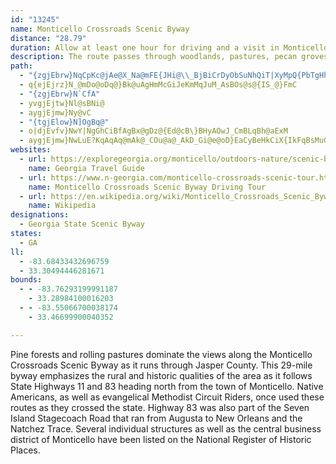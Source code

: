 ```yaml
---
id: "13245"
name: Monticello Crossroads Scenic Byway
distance: "28.79"
duration: Allow at least one hour for driving and a visit in Monticello
description: The route passes through woodlands, pastures, pecan groves and rolling grasslands.
path:
  - "{zgjEbrw}NqCpKc@jAe@X_Na@mFE{JHi@\\_BjBiCrDyObSuNhQiT|XyMpQ{PbTgHhI{KjNmDfDmBtAmIvD{pAlf@iEfBoGzFuTbUeBrCgArCkAxEm@jEgHzbBwAbZOjCUjAc@vAaAnBWZ_BlAcCdA{MdEsDfB_KrFcBr@_E~@gFd@mDx@gCz@iE~BiDjAgBXoCJiPKmDg@eCcAgByA_Uc[wCiDsHgK{CmDo@a@kAc@mBMcAFcB\\qAh@cNzO_\\b`@sYd^sAlA_Bx@mCj@eAFmBMgAS_EyAwH}BmCg@sEe@aPImFXeFfEgH`IiAz@}CxAqA^_ZlCmJjAcCPkGLyBEsE_@cSqBqF_@iCa@oCs@sBw@mEoBgJ_FsBs@eCYcCFkUjBgBAoC_@sUcGsHaBwPuEwHqAkG{Acl@gOsF_@{YRmj@x@"
  - q{ejEjrz}N_@mDo@oDq@}Bk@uAgHmMcGiJeKmMqJuM_AsBOs@s@{IS_@}FmC
  - "{zgjEbrw}N`CfA"
  - yvgjEjtw}Nl@sBNi@
  - aygjEjmw}Ny@vC
  - "{tgjElow}N]OgBq@"
  - o|djEvfv}NwY|NgGhCiBfAgBx@gDz@{Ed@cB\}BHyAOwJ_CmBLqBh@aExM
  - aygjEjmw}NwLuE?KqAqAq@mAk@_COu@a@_AkD_Gi@e@oD}EaCyBeHkCiX{IkFqBsMuGkFeDkdAufAs@_AoBqD_LkTyByCyBuBw}@au@gEaCe`@aPgImCoUsGaAa@yCiC_AsAcAyBs@mBOaA_@{CiBoYKeAs@aDgC{EmO}UwCwCiNyIo@g@i@m@sAyBoDsKcBgCmDuE_FsFqDkDqEmCsEaDmB{AwCmDyYo_@_SwW_HuLsCuEuByCyTaXsByBs@a@_AY}AY}HJyBq@}_@uRuAaAeBsByIaN[{EeBwIkBuH_A{CeBeDup@}_AaEoEoP}OaLaKsEeFo@oAe@wAmRio@_A_CwB{BiDyBsBcAsCy@cBYsDMm`@q@gC_@{CaBaAeAeCeDu@s@}Am@eCg@wm@sHqDWiDJ
websites:
  - url: https://exploregeorgia.org/monticello/outdoors-nature/scenic-byways-trails/monticello-crossroads-scenic-byway
    name: Georgia Travel Guide
  - url: https://www.n-georgia.com/monticello-crossroads-scenic-tour.htm
    name: Monticello Crossroads Scenic Byway Driving Tour
  - url: https://en.wikipedia.org/wiki/Monticello_Crossroads_Scenic_Byway
    name: Wikipedia
designations:
  - Georgia State Scenic Byway
states:
  - GA
ll:
  - -83.68433432696759
  - 33.30494446281671
bounds:
  - - -83.76293199991187
    - 33.28984100016203
  - - -83.55066700038174
    - 33.46699900040352

---
```


Pine forests and rolling pastures dominate the views along the Monticello Crossroads Scenic Byway as it runs through Jasper County. This 29-mile byway emphasizes the rural and historic qualities of the area as it follows State Highways 11 and 83 heading north from the town of Monticello. Native Americans, as well as evangelical Methodist Circuit Riders, once used these routes as they crossed the state. Highway 83 was also part of the Seven Island Stagecoach Road that ran from Augusta to New Orleans and the Natchez Trace. Several individual structures as well as the central business district of Monticello have been listed on the National Register of Historic Places.
